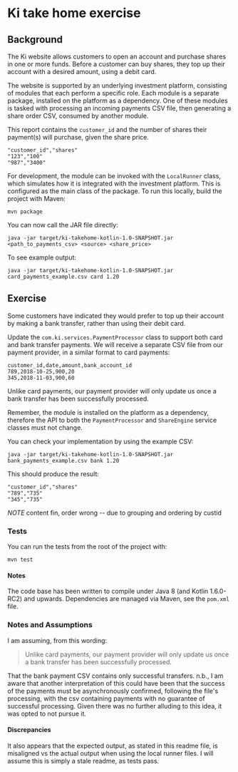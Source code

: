 # Ki take home exercise

## Background

The Ki website allows customers to open an account and purchase shares in one or more funds. Before a customer can buy shares, they top up their account with a desired amount, using a debit card.

The website is supported by an underlying investment platform, consisting of modules that each perform a specific role. Each module is a separate package, installed on the platform as a dependency. One of these modules is tasked with processing an incoming payments CSV file, then generating a share order CSV, consumed by another module.

This report contains the `customer_id` and the number of shares their payment(s) will purchase, given the share price.

```
"customer_id","shares"
"123","100"
"987","3400"
```

For development, the module can be invoked with the `LocalRunner` class, which simulates how it is integrated with the investment platform. This is configured as the main class of the package. To run this locally, build the project with Maven:

```
mvn package
```

You can now call the JAR file directly:

```
java -jar target/ki-takehome-kotlin-1.0-SNAPSHOT.jar <path_to_payments_csv> <source> <share_price>
```

To see example output:

```
java -jar target/ki-takehome-kotlin-1.0-SNAPSHOT.jar card_payments_example.csv card 1.20
```

## Exercise

Some customers have indicated they would prefer to top up their account by making a bank transfer, rather than using their debit card.

Update the `com.ki.services.PaymentProcessor` class to support both card and bank transfer payments. We will receive a separate CSV file from our payment provider, in a similar format to card payments:

```
customer_id,date,amount,bank_account_id
789,2018-10-25,900,20
345,2018-11-03,900,60
```

Unlike card payments, our payment provider will only update us once a bank transfer has been successfully processed.

Remember, the module is installed on the platform as a dependency, therefore the API to both the `PaymentProcessor` and `ShareEngine` service classes must not change.

You can check your implementation by using the example CSV:

```
java -jar target/ki-takehome-kotlin-1.0-SNAPSHOT.jar bank_payments_example.csv bank 1.20
```

This should produce the result:

```
"customer_id","shares"
"789","735"
"345","735"
```

*NOTE* content fin, order wrong -- due to grouping and ordering by custid

### Tests

You can run the tests from the root of the project with:

```
mvn test
```

#### Notes

The code base has been written to compile under Java 8 (and Kotlin 1.6.0-RC2) and upwards. Dependencies are managed via Maven, see the `pom.xml` file.

### Notes and Assumptions
I am assuming, from this wording: 
> Unlike card payments, our payment provider will only update us once a bank transfer has been successfully processed.

That the bank payment CSV contains only successful transfers. n.b., I am aware that another interpretation of this could have been that the success of the payments must be asynchronously confirmed, following the file's processing, with the csv containing payments with no guarantee of successful processing. Given there was no further alluding to this idea, it was opted to not pursue it.

#### Discrepancies
It also appears that the expected output, as stated in this readme file, is misaligned vs the actual output when using the local runner files. 
I will assume this is simply a stale readme, as tests pass. 
